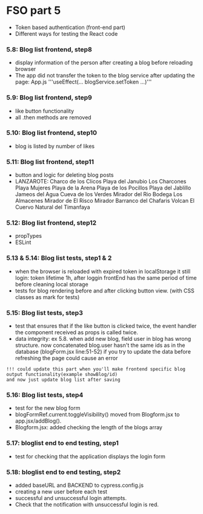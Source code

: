 # FSO part 5

  - Token based authentication (front-end part)
  - Different ways for testing the React code


### 5.8: Blog list frontend, step8
  - display information of the person after creating a blog before reloading browser
  - The app did not transfer the token to the blog service after updating the page: App.js '''useEffect(... blogService.setToken ...)'''

### 5.9: Blog list frontend, step9
  - like button functionality
  - all .then methods are removed

### 5.10: Blog list frontend, step10
  - blog is listed by number of likes

### 5.11: Blog list frontend, step11
  - button and logic for deleting blog posts
  - LANZAROTE: 
      Charco de los Clicos
      Playa del Janubio
      Los Charcones
      Playa Mujeres
      Playa de la Arena
      Playa de los Pocillos
      Playa del Jablillo
      Jameos del Agua
      Cueva de los Verdes
      Mirador del Rio
      Bodega Los Almacenes
      Mirador de El Risco
      Mirador Barranco del Chafaris
      Volcan El Cuervo
      Natural del Timanfaya

### 5.12: Blog list frontend, step12
  - propTypes
  - ESLint
  

### 5.13 & 5.14: Blog list tests, step1 & 2
  - when the browser is reloaded with expired token in localStorage it still login: token lifetime 1h, after loggin frontEnd has the same period of time before cleaning local storage
  - tests for blog rendering before and after clicking button view. (with CSS classes as mark for tests)

### 5.15: Blog list tests, step3
   - test that ensures that if the like button is clicked twice, the event handler the component received as props is called twice.
   - data integrity:  ex 5.8. when add new blog, field user in blog has wrong structure.
     now concatenated blog.user hasn't the same ids as in the database (blogForm.jsx line:51-52)
     if you try to update the data before refreshing the page could cause an error

    !!! could update this part when you'll make frontend specific blog output functionality(example showBlog/id)
    and now just update blog list after saving

### 5.16: Blog list tests, step4
  - test for the new blog form
  - blogFormRef.current.toggleVisibility() moved from Blogform.jsx to app.jsx/addBlog().
  - Blogform.jsx: added checking the length of the blogs array

### 5.17: bloglist end to end testing, step1
  - test for checking that the application displays the login form

### 5.18: bloglist end to end testing, step2
  - added baseURL and BACKEND to cypress.config.js
  - creating a new user before each test
  - successful and unsuccessful login attempts.
  - Check that the notification with unsuccessful login is red.
